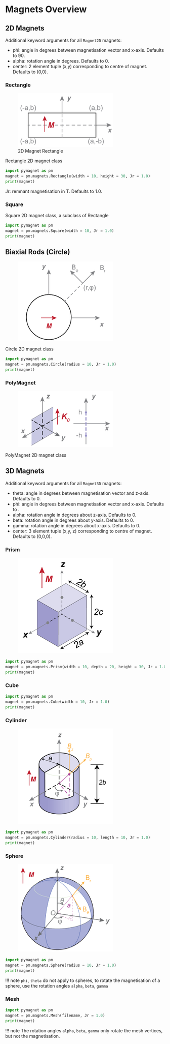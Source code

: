 # Magnets Overview

## 2D Magnets

Additional keyword arguments for all `Magnet2D` magnets:

- phi: angle in degrees between magnetisation vector and x-axis. Defaults to 90.
- alpha: rotation angle in degrees. Defaults to 0.
- center: 2 element tuple (x,y) corresponding to centre of magnet. Defaults to (0,0).

### Rectangle

<figure>
    <img src="../../img/2d_rectangle.png" width="300" />
    <figcaption>2D Magnet Rectangle</figcaption>
</figure>

Rectangle 2D magnet class

```python
import pymagnet as pm
magnet = pm.magnets.Rectangle(width = 10, height = 30, Jr = 1.0)
print(magnet)
```

Jr: remnant magnetisation in T. Defaults to 1.0.

### Square

Square 2D magnet class, a subclass of Rectangle

```python
import pymagnet as pm
magnet = pm.magnets.Square(width = 10, Jr = 1.0)
print(magnet)
```

## Biaxial Rods (Circle)

<figure>
    <img src="../../img/2d_circle.png" width="300" />
</figure>

Circle 2D magnet class

```python
import pymagnet as pm
magnet = pm.magnets.Circle(radius = 10, Jr = 1.0)
print(magnet)
```

### PolyMagnet

<figure>
    <img src="../../img/2d_sheet.png" width="300" />
</figure>

PolyMagnet 2D magnet class

## 3D Magnets

Additional keyword arguments for all `Magnet3D` magnets:

- theta: angle in degrees between magnetisation vector and z-axis. Defaults to 0.
- phi: angle in degrees between magnetisation vector and x-axis. Defaults to .
- alpha: rotation angle in degrees about z-axis. Defaults to 0.
- beta: rotation angle in degrees about y-axis. Defaults to 0.
- gamma: rotation angle in degrees about x-axis. Defaults to 0.
- center: 3 element tuple (x,y, z) corresponding to centre of magnet. Defaults to (0,0,0).

### Prism

<figure>
    <img src="../../img/3d_prism.png" width="300" />
</figure>

```python
import pymagnet as pm
magnet = pm.magnets.Prism(width = 10, depth = 20, height = 30, Jr = 1.0)
print(magnet)
```

### Cube

```python
import pymagnet as pm
magnet = pm.magnets.Cube(width = 10, Jr = 1.0)
print(magnet)
```

### Cylinder

<figure>
    <img src="../../img/3d_cylinder.png" width="300" />
</figure>

```python
import pymagnet as pm
magnet = pm.magnets.Cylinder(radius = 10, length = 10, Jr = 1.0)
print(magnet)
```

### Sphere

<figure>
    <img src="../../img/3d_sphere.png" width="300" />
</figure>

```python
import pymagnet as pm
magnet = pm.magnets.Sphere(radius = 10, Jr = 1.0)
print(magnet)
```

!!! note
    `phi`, `theta` do not apply to spheres, to rotate the magnetisation of a sphere, use the rotation angles
    `alpha`, `beta`, `gamma`

### Mesh

```python
import pymagnet as pm
magnet = pm.magnets.Mesh(filename, Jr = 1.0)
print(magnet)
```

!!! note
    The rotation angles `alpha`, `beta`, `gamma` only rotate the mesh vertices, but not the magnetisation.
